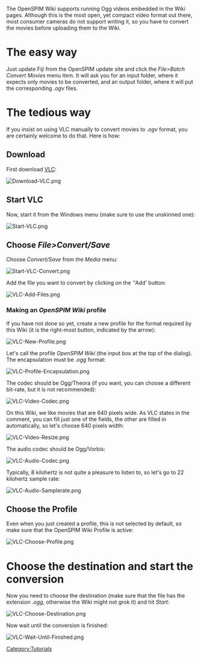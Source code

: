 ---
---
The OpenSPIM Wiki supports running Ogg videos embedded in the Wiki
pages. Although this is the most open, yet compact video format out
there, most consumer cameras do not support writing it, so you have to
convert the movies before uploading them to the Wiki.

# The easy way

Just update Fiji from the OpenSPIM update site and click the
*File\>Batch Convert Movies* menu item. It will ask you for an input
folder, where it expects only movies to be converted, and an output
folder, where it will put the corresponding *.ogv* files.

# The tedious way

If you insist on using VLC manually to convert movies to *.ogv* format,
you are certainly welcome to do that. Here is how:

## Download

First download [VLC](http://www.videolan.org/index.html):

![Download-VLC.png](Download-VLC.png "Download-VLC.png")

## Start VLC

Now, start it from the Windows menu (make sure to use the unskinned
one):

![Start-VLC.png](Start-VLC.png "Start-VLC.png")

## Choose *File\>Convert/Save*

Choose *Convert/Save* from the *Media* menu:

![Start-VLC-Convert.png](Start-VLC-Convert.png "Start-VLC-Convert.png")

Add the file you want to convert by clicking on the ''Add' button:

![VLC-Add-Files.png](VLC-Add-Files.png "VLC-Add-Files.png")

### Making an *OpenSPIM Wiki* profile

If you have not done so yet, create a new profile for the format
required by this Wiki (it is the right-most button, indicated by the
arrow):

![VLC-New-Profile.png](VLC-New-Profile.png "VLC-New-Profile.png")

Let's call the profile *OpenSPIM Wiki* (the input box at the top of the
dialog). The encapsulation must be *.ogg* format:

![VLC-Profile-Encapsulation.png](VLC-Profile-Encapsulation.png
"VLC-Profile-Encapsulation.png")

The codec should be Ogg/Theora (if you want, you can choose a different
bit-rate, but it is not recommended):

![VLC-Video-Codec.png](VLC-Video-Codec.png "VLC-Video-Codec.png")

On this Wiki, we like movies that are 640 pixels wide. As VLC states in
the comment, you can fill just one of the fields, the other are filled
in automatically, so let's choose 640 pixels width:

![VLC-Video-Resize.png](VLC-Video-Resize.png "VLC-Video-Resize.png")

The audio codec should be Ogg/Vorbis:

![VLC-Audio-Codec.png](VLC-Audio-Codec.png "VLC-Audio-Codec.png")

Typically, 8 kilohertz is not quite a pleasure to listen to, so let's go
to 22 kilohertz sample rate:

![VLC-Audio-Samplerate.png](VLC-Audio-Samplerate.png
"VLC-Audio-Samplerate.png")

## Choose the Profile

Even when you just created a profile, this is not selected by default,
so make sure that the OpenSPIM Wiki Profile is active:

![VLC-Choose-Profile.png](VLC-Choose-Profile.png
"VLC-Choose-Profile.png")

# Choose the destination and start the conversion

Now you need to choose the destination (make sure that the file has the
extension *.ogg*, otherwise the Wiki might not grok it) and hit *Start*:

![VLC-Choose-Destination.png](VLC-Choose-Destination.png
"VLC-Choose-Destination.png")

Now wait until the conversion is finished:

![VLC-Wait-Until-Finished.png](VLC-Wait-Until-Finished.png
"VLC-Wait-Until-Finished.png")

[Category:Tutorials](Category:Tutorials "wikilink")
